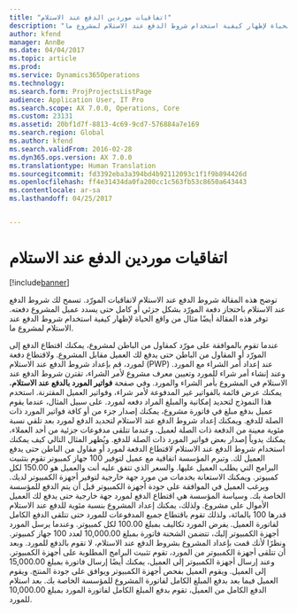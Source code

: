```yaml
---
title: "اتفاقيات موردين الدفع عند الاستلام"
description: "توضح هذه المقالة شروط الدفع عند الاستلام لاتفاقيات المورّد. تسمح لك شروط الدفع عند الاستلام باحتجاز دفعة المورّد بشكل جزئي أو كامل حتى يسدد عميل المشروع دفعته. توفر هذه المقالة أيضًا مثال من واقع الحياة لإظهار كيفية استخدام شروط الدفع عند الاستلام لمشروع ما."
author: kfend
manager: AnnBe
ms.date: 04/04/2017
ms.topic: article
ms.prod: 
ms.service: Dynamics365Operations
ms.technology: 
ms.search.form: ProjProjectsListPage
audience: Application User, IT Pro
ms.search.scope: AX 7.0.0, Operations, Core
ms.custom: 23131
ms.assetid: 20bf1d7f-8813-4c69-9cd7-576884a7e169
ms.search.region: Global
ms.author: kfend
ms.search.validFrom: 2016-02-28
ms.dyn365.ops.version: AX 7.0.0
ms.translationtype: Human Translation
ms.sourcegitcommit: fd3392eba3a394bd4b92112093c1f1f9b894426d
ms.openlocfilehash: ff4e31434da0fa200cc1c563fb53c8650a643443
ms.contentlocale: ar-sa
ms.lasthandoff: 04/25/2017


---
```


# <a name="pay-when-paid-vendor-agreements"></a>اتفاقيات موردين الدفع عند الاستلام

[!include[banner](../includes/banner.md)]


توضح هذه المقالة شروط الدفع عند الاستلام لاتفاقيات المورّد. تسمح لك شروط الدفع عند الاستلام باحتجاز دفعة المورّد بشكل جزئي أو كامل حتى يسدد عميل المشروع دفعته. توفر هذه المقالة أيضًا مثال من واقع الحياة لإظهار كيفية استخدام شروط الدفع عند الاستلام لمشروع ما.

عندما تقوم بالموافقة على مورّد كمقاول من الباطن لمشروع، يمكنك اقتطاع الدفع إلى المورّد أو المقاول من الباطن حتى يدفع لك العميل مقابل المشروع. ولاقتطاع دفعة لمورد، قم بإعداد شروط الدفع عند الاستلام (PWP) عند إعداد أمر الشراء مع المورد. وعند إنشاء أمر شراء للمورد وتعيين معرف مشروع لأمر الشراء، تقترن شروط الدفع عند الاستلام في المشروع بأمر الشراء والمورد. وفي صفحة **فواتير المورد بالدفع عند الاستلام**، يمكنك عرض قائمة بالفواتير غير المدفوعة لأمر شراء، وفواتير العميل المقترنة. استخدم هذا النموذج لتحديد إمكانية والمبلغ المراد دفعه لمورد. على سبيل المثال، عندما يقوم عميل بدفع مبلغ في فاتورة مشروع، يمكنك إصدار جزء من أو كافة فواتير المورد ذات الصلة للدفع. ويمكنك إعداد شروط الدفع عند الاستلام لتحديد الدفع لمورد بعد تلقي نسبة مئوية معينة من الدفعة ذات الصلة لعميل. وعندما تتلقى مدفوعات جزئية من أحد العملاء، يمكنك يدوياً إصدار بعض فواتير المورد ذات الصلة للدفع. ويُظهر المثال التالي كيف يمكنك استخدام شروط الدفع عند الاستلام لاقتطاع الدفعة لمورد أو مقاول من الباطن حتى يدفع العميل لك. وتبرم المؤسسة اتفاقية مع عميل لتوفير 100 جهاز كمبيوتر تقوم بتثبيت البرامج التي يطلب العميل عليها. والسعر الذي تتفق عليه أنت والعميل هو 150.00 لكل كمبيوتر. ويمكنك الاستعانة بخدمات من مورد جهة خارجية لتوفير أجهزة الكمبيوتر لديك. ويرغب العميل في الموافقة على جودة أجهزة الكمبيوتر قبل أن يتم الدفع للمؤسسة الخاصة بك. وسياسة المؤسسة هي اقتطاع الدفع لمورد جهة خارجية حتى يدفع لك العميل الأموال على مشروع. ولذلك، يمكنك إعداد المشروع بنسبة مئوية للدفع عند الاستلام قدرها 100 بالمائة، ولذلك تقوم باقتطاع جميع المدفوعات للمورد حتى تتلقى الدفع الكامل لفاتورة العميل. يفرض المورد تكاليف بمبلغ 100.00 لكل كمبيوتر. وعندما يرسل المورد أجهزة الكمبيوتر إليك، تتضمن الشحنة فاتورة بمبلغ 10,000.00 لعدد 100 جهاز كمبيوتر. ونظرًا لأنك قمت بإعداد المشروع بشروط الدفع عند الاستلام، لا تقوم بالدفع للمورد. وبعد أن تتلقى أجهزة الكمبيوتر من المورد، تقوم تثبيت البرامج المطلوبة على أجهزة الكمبيوتر. وعند إرسال أجهزة الكمبيوتر إلى العميل، يمكنك أيضًا إرسال فاتورة بمبلغ 15,000.00 إلى العميل. ويقوم العميل بفحص أجهزة الكمبيوتر ويوافق على جودة المنتج. ويقوم العميل فيما بعد بدفع المبلغ الكامل لفاتورة المشروع للمؤسسة الخاصة بك. بعد استلام الدفع الكامل من العميل، تقوم بدفع المبلغ الكامل لفاتورة المورد بمبلغ 10,000.00 للمورد.




